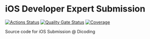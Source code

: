 # iOS Developer Expert Submission

[![Actions Status](https://github.com/dwirandyh/dicoding-ios-expert/workflows/CI/badge.svg)](https://github.com/dwirandyh/dicoding-ios-expert/actions)
[![Quality Gate Status](https://sonarcloud.io/api/project_badges/measure?project=dwirandyh_dicoding-ios-expert&metric=alert_status)](https://sonarcloud.io/dashboard?id=dwirandyh_dicoding-ios-expert)
[![Coverage](https://sonarcloud.io/api/project_badges/measure?project=dwirandyh_dicoding-ios-expert&metric=coverage)](https://sonarcloud.io/dashboard?id=dwirandyh_dicoding-ios-expert)

Source code for iOS Submission @ Dicoding

###
